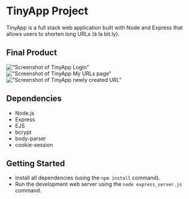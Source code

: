 # TinyApp Project

TinyApp is a full stack web application built with Node and Express that allows users to shorten long URLs (à la bit.ly).

## Final Product

!["Screenshot of TinyApp Login"](https://github.com/akbartels/tinyapp/blob/master/docs/TinyApp_Login.png?raw=true)
!["Screenshot of TinyApp My URLs page"](https://github.com/akbartels/tinyapp/blob/master/docs/TinyApp_My-URLs.png?raw=true)
!["Screenshot of TinyApp newly created URL"](https://github.com/akbartels/tinyapp/blob/master/docs/TinyApp_URL.png?raw=true)

## Dependencies

- Node.js
- Express
- EJS
- bcrypt
- body-parser
- cookie-session

## Getting Started

- Install all dependencies (using the `npm install` command).
- Run the development web server using the `node express_server.js` command.
